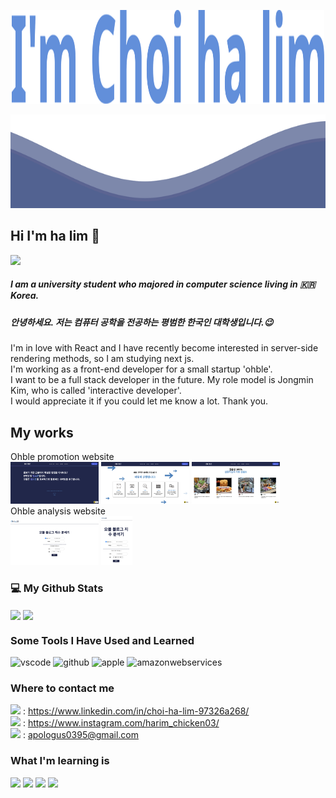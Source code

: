 

<!--   ![header](https://capsule-render.vercel.app/api?type=soft&height=350&section=header&text=Welcome%20to%20my%20Github&animation=fadeIn&fontSize=70&theme=tokyonight) -->
  
  <p align="center">
  <img src="https://raw.githubusercontent.com/hyde0395/hyde0395/master/svg/logo.svg" width="500" height="150">
</p>	
<img src="https://raw.githubusercontent.com/hyde0395/hyde0395/master/svg/waves.svg" width="100%" height="150">


## Hi I'm ha lim 👋
<a href="https://hits.seeyoufarm.com"><img src="https://hits.seeyoufarm.com/api/count/incr/badge.svg?url=https%3A%2F%2Fgithub.com%2Fgjbae1212%2Fhit-counter&count_bg=%230A0047&title_bg=%23004687&icon=github.svg&icon_color=%23FFFFFF&title=hits&edge_flat=false"/></a>

##### I am a university student who majored in computer science living in 🇰🇷 Korea.<br/>
##### 안녕하세요. 저는 컴퓨터 공학을 전공하는 평범한 한국인 대학생입니다.😉


I'm in love with React and I have recently become interested in server-side rendering methods, so I am studying next js.<br/>
I'm working as a front-end developer for a small startup 'ohble'. <br/>
I want to be a full stack developer in the future. My role model is Jongmin Kim, who is called 'interactive developer'.<br/>
I would appreciate it if you could let me know a lot. Thank you.

## My works
Ohble promotion website <br/>
<img src="https://raw.githubusercontent.com/hyde0395/hyde0395/master/works/ohble_promotion_website.png" width="28%" height="30%">
<img src="https://raw.githubusercontent.com/hyde0395/hyde0395/master/works/ohble_promotion_website(1).png" width="28%" height="30%">
<img src="https://raw.githubusercontent.com/hyde0395/hyde0395/master/works/ohble_promotion_website(2).png" width="28%" height="30%">
<br/>
Ohble analysis website <br/>
<img src="https://raw.githubusercontent.com/hyde0395/hyde0395/master/works/ohble_analysis_website.png" width="28%" height="30%">
<img src="https://raw.githubusercontent.com/hyde0395/hyde0395/master/works/ohble_analysis_website(1).png" width="10%" height="10%">





### 💻 My Github Stats 

<p align="left">
<img height="180em" src="https://github-readme-stats-git-masterrstaa-rickstaa.vercel.app/api?username=hyde0395&theme=tokyonight&show_icons=true&include_all_commits=true&custom_title=GitHub%20Stats" align = "center"/>
<img height="180em" src="https://github-readme-stats-git-masterrstaa-rickstaa.vercel.app/api/top-langs/?username=hyde0395&theme=tokyonight&layout=compact&langs_count=8" align = "center"/>
</p>

### Some Tools I Have Used and Learned
<p align="left">
<img src="https://cdn.jsdelivr.net/gh/devicons/devicon/icons/vscode/vscode-original.svg" alt="vscode" width="45" height="45"/>
<img src="https://cdn.jsdelivr.net/gh/devicons/devicon/icons/github/github-original.svg" alt="github" width="45" height="45"/>
<img src="https://cdn.jsdelivr.net/gh/devicons/devicon/icons/apple/apple-original.svg" alt="apple" width="45" height="45"/>
<img src="https://cdn.jsdelivr.net/gh/devicons/devicon/icons/amazonwebservices/amazonwebservices-original.svg" alt="amazonwebservices" width="45" height="45"/>
</p>


### Where to contact me
<img src="https://img.shields.io/badge/linkedin-0A66C2?style=flat-square&logo=linkedin&logoColor=white"/> : https://www.linkedin.com/in/choi-ha-lim-97326a268/ <br/>
<img src="https://img.shields.io/badge/instagram-E4405F?style=flat-square&logo=instagram&logoColor=white"/> : 
https://www.instagram.com/harim_chicken03/ <br/>
<img src="https://img.shields.io/badge/gmail-EA4335?style=flat-square&logo=gmail&logoColor=white"/> : apologus0395@gmail.com





### What I'm learning  is 
<img src="https://img.shields.io/badge/github-000000?style=flat-square&logo=github&logoColor=white"/> <img src="https://img.shields.io/badge/next.js-000000?style=flat-square&logo=nextdotjs&logoColor=white"/> <img src="https://img.shields.io/badge/React-61DAFB?style=flat-square&logo=React&logoColor=white"/> <img src="https://img.shields.io/badge/javascript-F7DF1E?style=flat-square&logo=javascript&logoColor=white"/>

<!--
**hyde0395/hyde0395** is a ✨ _special_ ✨ repository because its `README.md` (this file) appears on your GitHub profile.

Here are some ideas to get you started:

- 🔭 I’m currently working on ...
- 🌱 I’m currently learning ...
- 👯 I’m looking to collaborate on ...
- 🤔 I’m looking for help with ...
- 💬 Ask me about ...
- 📫 How to reach me: ...
- 😄 Pronouns: ...
- ⚡ Fun fact: ...
-->
